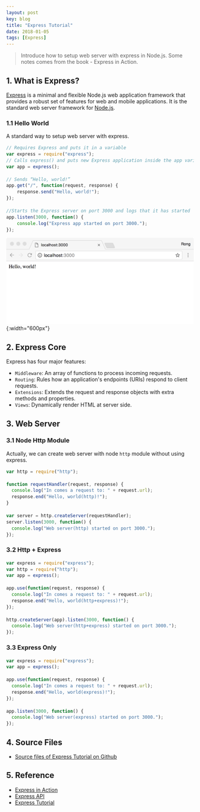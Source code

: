```yaml
---
layout: post
key: blog
title: "Express Tutorial"
date: 2018-01-05
tags: [Express]
---
```


> Introduce how to setup web server with express in Node.js. Some notes comes from the book - Express in Action.

## 1. What is Express?
[Express](https://expressjs.com/) is a minimal and flexible Node.js web application framework that provides a robust set of features for web and mobile applications. It is the standard web server framework for [Node.js](https://nodejs.org/en/).

### 1.1 Hello World
A standard way to setup web server with express.
```javascript
// Requires Express and puts it in a variable
var express = require("express");
// Calls express() and puts new Express application inside the app variable
var app = express();

// Sends “Hello, world!”
app.get("/", function(request, response) {
    response.send("Hello, world!");
});

//Starts the Express server on port 3000 and logs that it has started
app.listen(3000, function() {
    console.log("Express app started on port 3000.");
});
```
![image](/public/posts/2018-01-05/helloworld.png){:width="600px"}  

## 2. Express Core
Express has four major features:
* `Middleware`: An array of functions to process incoming requests.
* `Routing`: Rules how an application's endpoints (URIs) respond to client requests.
* `Extensions`: Extends the request and response objects with extra methods and properties.
* `Views`: Dynamically render HTML at server side.

## 3. Web Server
### 3.1 Node Http Module
Actually, we can create web server with node `http` module without using express.
```javascript
var http = require("http");

function requestHandler(request, response) {
  console.log("In comes a request to: " + request.url);
  response.end("Hello, world(http)!");
}

var server = http.createServer(requestHandler);
server.listen(3000, function() {
  console.log("Web server(http) started on port 3000.");
});
```
### 3.2 Http + Express
```javascript
var express = require("express");
var http = require("http");
var app = express();

app.use(function(request, response) {
  console.log("In comes a request to: " + request.url);
  response.end("Hello, world(http+express)!");
});

http.createServer(app).listen(3000, function() {
  console.log("Web server(http+express) started on port 3000.");
});
```
### 3.3 Express Only
```javascript
var express = require("express");
var app = express();

app.use(function(request, response) {
  console.log("In comes a request to: " + request.url);
  response.end("Hello, world(express)!");
});

app.listen(3000, function() {
  console.log("Web server(express) started on port 3000.");
});
```

## 4. Source Files
* [Source files of Express Tutorial on Github](https://github.com/jojozhuang/Tutorials/tree/master/ExpressTutorial)

## 5. Reference
* [Express in Action](https://www.amazon.com/Express-Action-Writing-building-applications/dp/1617292427)
* [Express API](http://expressjs.com/en/api.html)
* [Express Tutorial](https://www.tutorialspoint.com/expressjs/index.htm)
